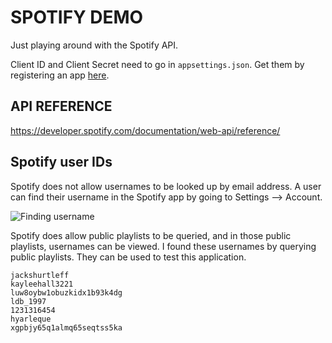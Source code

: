 # SPOTIFY DEMO

Just playing around with the Spotify API.

Client ID and Client Secret need to go in `appsettings.json`. Get them by registering an app [here](https://developer.spotify.com/dashboard/applications).

## API REFERENCE

<https://developer.spotify.com/documentation/web-api/reference/>

## Spotify user IDs

Spotify does not allow usernames to be looked up by email address. A user can find their username in the Spotify app by going to Settings --> Account.

![Finding username](FindingUsername.gif)

Spotify does allow public playlists to be queried, and in those public playlists, usernames can be viewed. I found these usernames by querying public playlists. They can be used to test this application.

```
jackshurtleff
kayleehall3221
luw8oybw1obuzkidx1b93k4dg
ldb_1997
1231316454
hyarleque
xgpbjy65q1almq65seqtss5ka
```
